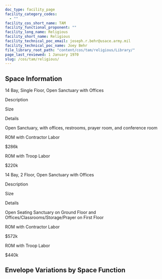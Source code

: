 ```yaml
---
doc_type: facility_page
facility_category_codes:
  - ""
facility_cos_short_name: TAM
facility_functional_proponent: ""
facility_long_name: Religious
facility_short_name: Religious
facility_technical_poc_email: joseph.r.behr@usace.army.mil
facility_technical_poc_name: Joey Behr
file_library_root_path: "content/cos/tam/religious/Library/"
page_last_reviewed: 1 January 1970
slug: /cos/tam/religious/
---
```


## Space Information

14 Bay, Single Floor, Open Sanctuary with Offices

Description

Size

Details

Open Sanctuary, with offices, restrooms, prayer room, and conference room

ROM with Contractor Labor

\$286k

ROM with Troop Labor

\$220k

14 Bay, 2 Floor, Open Sanctuary with Offices

Description

Size

Details

Open Seating Sanctuary on Ground Floor and Offices/Classrooms/Storage/Prayer on First Floor

ROM with Contractor Labor

\$572k

ROM with Troop Labor

\$440k

## Envelope Variations by Space Function
